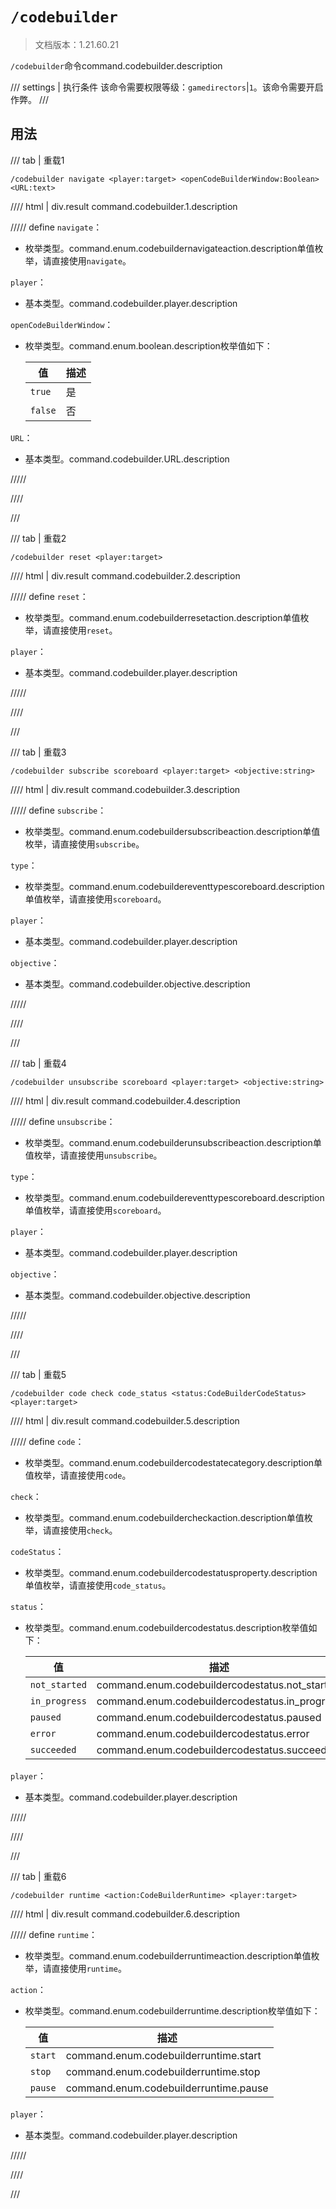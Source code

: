 # `/codebuilder`

> 文档版本：1.21.60.21

`/codebuilder`命令command.codebuilder.description

/// settings | 执行条件
该命令需要权限等级：`gamedirectors`|`1`。该命令需要开启作弊。
///

## 用法

/// tab | 重载1
```mcfunction
/codebuilder navigate <player:target> <openCodeBuilderWindow:Boolean> <URL:text>
```

//// html | div.result
command.codebuilder.1.description

///// define
`navigate`：<!-- md:samp CodeBuilderNavigateAction -->

- 枚举类型。command.enum.codebuildernavigateaction.description单值枚举，请直接使用`navigate`。

`player`：<!-- md:samp target -->

- 基本类型。command.codebuilder.player.description

`openCodeBuilderWindow`：<!-- md:samp Boolean -->

- 枚举类型。command.enum.boolean.description枚举值如下：

  |值|描述|
  |---|---|
  |`true`|是|
  |`false`|否|


`URL`：<!-- md:samp text -->

- 基本类型。command.codebuilder.URL.description


/////

////

///

/// tab | 重载2
```mcfunction
/codebuilder reset <player:target>
```

//// html | div.result
command.codebuilder.2.description

///// define
`reset`：<!-- md:samp CodeBuilderResetAction -->

- 枚举类型。command.enum.codebuilderresetaction.description单值枚举，请直接使用`reset`。

`player`：<!-- md:samp target -->

- 基本类型。command.codebuilder.player.description


/////

////

///

/// tab | 重载3
```mcfunction
/codebuilder subscribe scoreboard <player:target> <objective:string>
```

//// html | div.result
command.codebuilder.3.description

///// define
`subscribe`：<!-- md:samp CodeBuilderSubscribeAction -->

- 枚举类型。command.enum.codebuildersubscribeaction.description单值枚举，请直接使用`subscribe`。

`type`：<!-- md:samp CodeBuilderEventTypeScoreboard -->

- 枚举类型。command.enum.codebuildereventtypescoreboard.description单值枚举，请直接使用`scoreboard`。

`player`：<!-- md:samp target -->

- 基本类型。command.codebuilder.player.description

`objective`：<!-- md:samp string -->

- 基本类型。command.codebuilder.objective.description


/////

////

///

/// tab | 重载4
```mcfunction
/codebuilder unsubscribe scoreboard <player:target> <objective:string>
```

//// html | div.result
command.codebuilder.4.description

///// define
`unsubscribe`：<!-- md:samp CodeBuilderUnsubscribeAction -->

- 枚举类型。command.enum.codebuilderunsubscribeaction.description单值枚举，请直接使用`unsubscribe`。

`type`：<!-- md:samp CodeBuilderEventTypeScoreboard -->

- 枚举类型。command.enum.codebuildereventtypescoreboard.description单值枚举，请直接使用`scoreboard`。

`player`：<!-- md:samp target -->

- 基本类型。command.codebuilder.player.description

`objective`：<!-- md:samp string -->

- 基本类型。command.codebuilder.objective.description


/////

////

///

/// tab | 重载5
```mcfunction
/codebuilder code check code_status <status:CodeBuilderCodeStatus> <player:target>
```

//// html | div.result
command.codebuilder.5.description

///// define
`code`：<!-- md:samp CodeBuilderCodeStateCategory -->

- 枚举类型。command.enum.codebuildercodestatecategory.description单值枚举，请直接使用`code`。

`check`：<!-- md:samp CodeBuilderCheckAction -->

- 枚举类型。command.enum.codebuildercheckaction.description单值枚举，请直接使用`check`。

`codeStatus`：<!-- md:samp CodeBuilderCodeStatusProperty -->

- 枚举类型。command.enum.codebuildercodestatusproperty.description单值枚举，请直接使用`code_status`。

`status`：<!-- md:samp CodeBuilderCodeStatus -->

- 枚举类型。command.enum.codebuildercodestatus.description枚举值如下：

  |值|描述|
  |---|---|
  |`not_started`|command.enum.codebuildercodestatus.not_started|
  |`in_progress`|command.enum.codebuildercodestatus.in_progress|
  |`paused`|command.enum.codebuildercodestatus.paused|
  |`error`|command.enum.codebuildercodestatus.error|
  |`succeeded`|command.enum.codebuildercodestatus.succeeded|


`player`：<!-- md:samp target -->

- 基本类型。command.codebuilder.player.description


/////

////

///

/// tab | 重载6
```mcfunction
/codebuilder runtime <action:CodeBuilderRuntime> <player:target>
```

//// html | div.result
command.codebuilder.6.description

///// define
`runtime`：<!-- md:samp CodeBuilderRuntimeAction -->

- 枚举类型。command.enum.codebuilderruntimeaction.description单值枚举，请直接使用`runtime`。

`action`：<!-- md:samp CodeBuilderRuntime -->

- 枚举类型。command.enum.codebuilderruntime.description枚举值如下：

  |值|描述|
  |---|---|
  |`start`|command.enum.codebuilderruntime.start|
  |`stop`|command.enum.codebuilderruntime.stop|
  |`pause`|command.enum.codebuilderruntime.pause|


`player`：<!-- md:samp target -->

- 基本类型。command.codebuilder.player.description


/////

////

///
